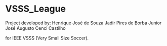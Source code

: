 # VSSS_League

Project developed by:
Henrique José de Souza
Jadir Pires de Borba Junior
José Augusto Cenci Castilho

for IEEE VSSS (Very Small Size Soccer).
